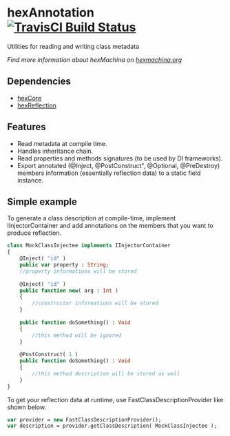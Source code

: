 # hexAnnotation [![TravisCI Build Status](https://travis-ci.org/DoclerLabs/hexAnnotation.svg?branch=master)](https://travis-ci.org/DoclerLabs/hexAnnotation)

Utilities for reading and writing class metadata

*Find more information about hexMachina on [hexmachina.org](http://hexmachina.org/)*

## Dependencies

* [hexCore](https://github.com/DoclerLabs/hexCore)
* [hexReflection](https://github.com/DoclerLabs/hexReflection)

## Features

- Read metadata at compile time.
- Handles inheritance chain.
- Read properties and methods signatures (to be used by DI frameworks).
- Export annotated (@Inject, @PostConstruct", @Optional, @PreDestroy) members information (essentially reflection data) to a static field instance.

## Simple example

To generate a class description at compile-time, implement IInjectorContainer and add annotations on the members that you want to produce reflection.

```haxe
class MockClassInjectee implements IInjectorContainer
{
	@Inject( "id" )
	public var property : String;
	//property informations will be stored
	
	@Inject( "id" )
	public function new( arg : Int ) 
	{
		//constructor informations will be stored
	}
	
	public function doSomething() : Void
	{
		//this method will be ignored
	}
	
	@PostConstruct( 1 )
	public function doSomething() : Void
	{
		//this method description will be stored as well
	}
}
```

To get your reflection data at runtime, use FastClassDescriptionProvider like shown below.

```haxe
var provider = new FastClassDescriptionProvider();
var description = provider.getClassDescription( MockClassInjectee );
```

